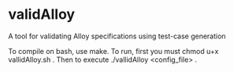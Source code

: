 validAlloy
==========

A tool for validating Alloy specifications using test-case generation

To compile on bash, use make.
To run, first you must chmod u+x vallidAlloy.sh .
Then to execute ./vallidAlloy <config_file> .


